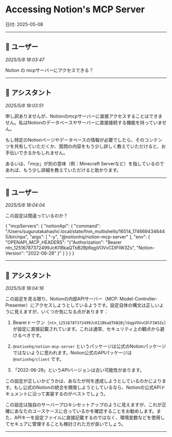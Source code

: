 # Accessing Notion's MCP Server

日付: 2025-05-08

---

## 👤 ユーザー
*2025/5/8 18:03:47*

Notion の mcpサーバーにアクセスできる？

---

## 🤖 アシスタント
*2025/5/8 18:03:51*

申し訳ありませんが、Notionのmcpサーバーに直接アクセスすることはできません。私はNotionのデータベースやサーバーに直接接続する機能を持っていません。

もし特定のNotionページやデータベースの情報が必要でしたら、そのコンテンツを共有していただくか、質問の内容をもう少し詳しく教えていただけると、お手伝いできるかもしれません。

あるいは、「mcp」が別の意味（例：Minecraft Serverなど）を指しているのであれば、もう少し詳細を教えていただけると助かります。

---

## 👤 ユーザー
*2025/5/8 18:04:04*

この設定は間違っているのか？

{
  "mcpServers": {
    "notionApi": {
      "command": "/Users/sugurutakahashi/.local/state/fnm_multishells/16514_1746694346445/bin/npx",
      "args": [
        "-y",
        "@notionhq/notion-mcp-server"
      ],
      "env": {
        "OPENAPI_MCP_HEADERS": "{\"Authorization\": \"Bearer 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\", \"Notion-Version\": \"2022-06-28\" }"
      }
    }
  }
}

---

## 🤖 アシスタント
*2025/5/8 18:04:16*

この設定を見る限り、Notionの内部APIサーバー（MCP: Model-Controller-Presenter）にアクセスしようとしているようです。設定自体の構文は正しいように見えますが、いくつか気になる点があります：

1. Bearerトークン（`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`）が設定に直接記載されています。これは通常、セキュリティ上の観点から避けるべきです。

2. `@notionhq/notion-mcp-server` というパッケージは公式のNotionパッケージではないように思われます。Notion公式のAPIパッケージは `@notionhq/client` です。

3. 「2022-06-28」というAPIバージョンは古い可能性があります。

この設定が正しいかどうかは、あなたが何を達成しようとしているのかによります。もし公式のNotionの統合を開発しようとしているなら、Notionの公式APIドキュメントに沿って実装するのがベストでしょう。

この設定は独自のサーバープロキシセットアップのように見えますが、これが正確にあなたのユースケースに合っているかを確認することをお勧めします。また、APIキーを設定ファイルに直接記載するのではなく、環境変数などを使用してセキュアに管理することも検討された方が良いでしょう。

---
